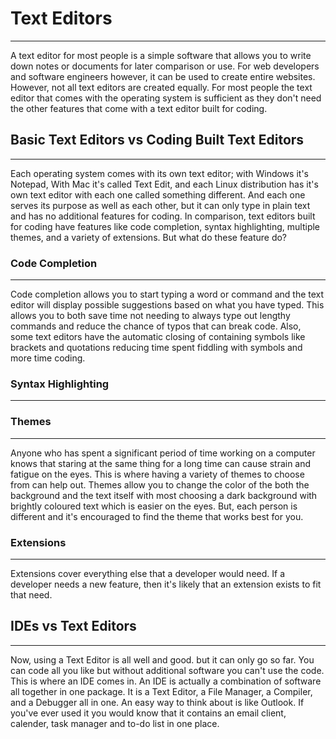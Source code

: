 # Text Editors

----
A text editor for most people is a simple software that allows you to write down notes or documents for later comparison or use.
For web developers and software engineers however, it can be used to create entire websites. However, not all text editors are created equally. For most people the text editor that comes with the operating system is sufficient as they don't need the other features that come with a text editor built for coding.

## Basic Text Editors vs Coding Built Text Editors

----
Each operating system comes with its own text editor; with Windows it's Notepad, With Mac it's called Text Edit, and each Linux distribution has it's own text editor with each one called something different. And each one serves its purpose as well as each other, but it can only type in plain text and has no additional features for coding.
In comparison, text editors built for coding have features like code completion, syntax highlighting, multiple themes, and a variety of extensions. But what do these feature do?

### Code Completion

----
Code completion allows you to start typing a word or command and the text editor will display possible suggestions based on what you have typed. This allows you to both save time not needing to always type out lengthy commands and reduce the chance of typos that can break code.
Also, some text editors have the automatic closing of containing symbols like brackets and quotations reducing time spent fiddling with symbols and more time coding.

### Syntax Highlighting

----

### Themes

----
Anyone who has spent a significant period of time working on a computer knows that staring at the same thing for a long time can cause strain and fatigue on the eyes. This is where having a variety of themes to choose from can help out. Themes allow you to change the color of the both the background and the text itself with most choosing a dark background with brightly coloured text which is easier on the eyes. But, each person is different and it's encouraged to find the theme that works best for you.

### Extensions

----
Extensions cover everything else that a developer would need. If a developer needs a new feature, then it's likely that an extension exists to fit that need.

## IDEs vs Text Editors

----
Now, using a Text Editor is all well and good. but it can only go so far. You can code all you like but without additional software you can't use the code. This is where an IDE comes in. An IDE is actually a combination of software all together in one package. It is a Text Editor, a File Manager, a Compiler, and a Debugger all in one. An easy way to think about is like Outlook. If you've ever used it you would know that it contains an email client, calender, task manager and to-do list in one place.
